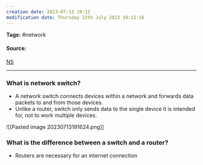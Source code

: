 ```yaml
---
creation date: 2023-07-13 19:12
modification date: Thursday 13th July 2023 19:12:16
---
```


**Tags:** #network 

#### Source:
[NS](https://www.cloudflare.com/learning/network-layer/what-is-a-network-switch/)

--------------------------------------

### What is network switch?

* A network switch connects devices within a network and forwards data packets to and from those devices.
* Unlike a router, switch only sends data to the single device it is intended for, not to work multiple devices.

![[Pasted image 20230713191624.png]]



### What is the difference between a switch and a router?

* Routers are necessary for an internet connection